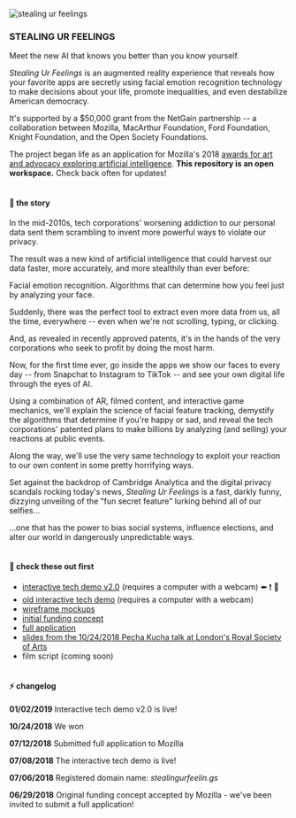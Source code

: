 ![stealing ur feelings](https://github.com/noahlevenson/stealing-ur-feelings/blob/master/suf_gif_01032018.gif)

### STEALING UR FEELINGS

Meet the new AI that knows you better than you know yourself.

*Stealing Ur Feelings* is an augmented reality experience that reveals how your favorite apps are secretly using facial emotion recognition technology to make decisions about your life, promote inequalities, and even destabilize American democracy.

It's supported by a $50,000 grant from the NetGain partnership -- a collaboration between Mozilla, MacArthur Foundation, Ford Foundation, Knight Foundation, and the Open Society Foundations. 

The project began life as an application for Mozilla's 2018 [awards for art and advocacy exploring artificial intelligence](https://blog.mozilla.org/blog/2018/06/04/mozilla-announces-225000-for-art-and-advocacy-exploring-artificial-intelligence/). **This repository is an open workspace.** Check back often for updates!
<br/><br/>

#### :pencil: the story
In the mid-2010s, tech corporations' worsening addiction to our personal data sent them scrambling to invent more powerful ways to violate our privacy.

The result was a new kind of artificial intelligence that could harvest our data faster, more accurately, and more stealthily than ever before:

Facial emotion recognition. Algorithms that can determine how you feel just by analyzing your face. 

Suddenly, there was the perfect tool to extract even more data from us, all the time, everywhere -- even when we're not scrolling, typing, or clicking.

And, as revealed in recently approved patents, it's in the hands of the very corporations who seek to profit by doing the most harm.

Now, for the first time ever, go inside the apps we show our faces to every day -- from Snapchat to Instagram to TikTok -- and see your own digital life through the eyes of AI.  

Using a combination of AR, filmed content, and interactive game mechanics, we'll explain the science of facial feature tracking,  demystify the algorithms that determine if you're happy or sad, and reveal the tech corporations' patented plans to make billions by analyzing (and selling) your reactions at public events.

Along the way, we'll use the very same technology to exploit your reaction to our own content in some pretty horrifying ways.

Set against the backdrop of Cambridge Analytica and the digital privacy scandals rocking today's news, *Stealing Ur Feelings* is a fast, darkly funny, dizzying unveiling of the "fun secret feature" lurking behind all of our selfies...

...one that has the power to bias social systems, influence elections, and alter our world in dangerously unpredictable ways.
<br/><br/>

#### :eyes: check these out first 
* [interactive tech demo v2.0](https://noahlevenson.github.io/stealing-ur-feelings/tech-demo-v2/) (requires a computer with a webcam) :arrow_left: :exclamation: :movie_camera:
* [old interactive tech demo](https://noahlevenson.github.io/stealing-ur-feelings/tech-demo/) (requires a computer with a webcam) 
* [wireframe mockups](https://noahlevenson.github.io/stealing-ur-feelings/media/wireframes_07112018.pdf)
* [initial funding concept](https://github.com/noahlevenson/stealing-ur-feelings/blob/master/media/initial-funding-concept.md)
* [full application](https://github.com/noahlevenson/stealing-ur-feelings/blob/master/media/full-application.md)
* [slides from the 10/24/2018 Pecha Kucha talk at London's Royal Society of Arts](https://docs.google.com/presentation/d/e/2PACX-1vSGp751HRvqRZc-oWQM_JA9mb0IfSe8w2bBLbMmNi3-fb2gRVuUeyUqYsko0Gatd53z2BETPx-63Ybk/pub?start=false&loop=false&delayms=20000)
* film script (coming soon)
<br/><br/>

#### :zap: changelog
**01/02/2019** Interactive tech demo v2.0 is live!

**10/24/2018** We won 

**07/12/2018** Submitted full application to Mozilla

**07/08/2018** The interactive tech demo is live!

**07/06/2018** Registered domain name: *stealingurfeelin.gs*

**06/29/2018** Original funding concept accepted by Mozilla - we've been invited to submit a full application! 

